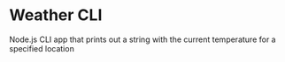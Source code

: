 # Weather CLI
Node.js CLI app that prints out a string with the current temperature for a specified location
